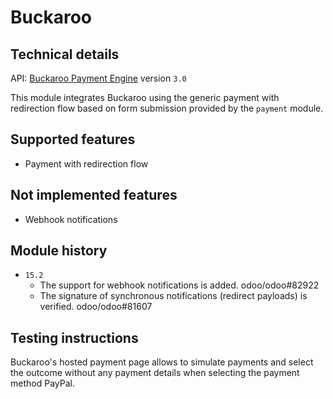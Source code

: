 # Buckaroo

## Technical details

API: [Buckaroo Payment Engine](https://www.pronamic.nl/wp-content/uploads/2013/04/BPE-3.0-Gateway-HTML.1.02.pdf)
version `3.0`

This module integrates Buckaroo using the generic payment with redirection flow based on form
submission provided by the `payment` module.

## Supported features

- Payment with redirection flow

## Not implemented features

- Webhook notifications

## Module history

- `15.2`
  - The support for webhook notifications is added. odoo/odoo#82922
  - The signature of synchronous notifications (redirect payloads) is verified. odoo/odoo#81607

## Testing instructions

Buckaroo's hosted payment page allows to simulate payments and select the outcome without any
payment details when selecting the payment method PayPal.
